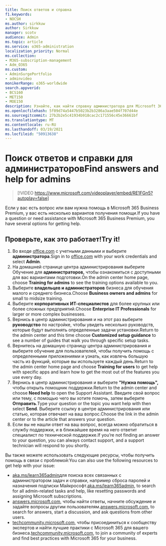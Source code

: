 ```yaml
---
title: Поиск ответов и справка
f1.keywords:
- NOCSH
ms.author: sirkkuw
author: Sirkkuw
manager: scotv
audience: Admin
ms.topic: article
ms.service: o365-administration
localization_priority: Normal
ms.collection:
- M365-subscription-management
- Adm_O365
ms.custom:
- AdminSurgePortfolio
- adminvideo
monikerRange: o365-worldwide
search.appverid:
- BCS160
- MET150
- MOE150
description: Узнайте, как найти справку администратора для Microsoft 365 Business Premium.
ms.openlocfilehash: 5f09d74a5447b5023b2b3286a3aae504f707d44e
ms.sourcegitcommit: 27b2b2e5c41934b918cac2c171556c45e36661bf
ms.translationtype: MT
ms.contentlocale: ru-RU
ms.lasthandoff: 03/19/2021
ms.locfileid: "50913638"
---
```

# <a name="find-answers-and-help-for-admins"></a><span data-ttu-id="bd23d-103">Поиск ответов и справки для администраторов</span><span class="sxs-lookup"><span data-stu-id="bd23d-103">Find answers and help for admins</span></span>

> [!VIDEO https://www.microsoft.com/videoplayer/embed/RE1FGn5?autoplay=false]

<span data-ttu-id="bd23d-104">Если у вас есть вопрос или вам нужна помощь в Microsoft 365 Business Premium, у вас есть несколько вариантов получения помощи.</span><span class="sxs-lookup"><span data-stu-id="bd23d-104">If you have a question or need assistance with Microsoft 365 Business Premium, you have several options for getting help.</span></span>

## <a name="try-it"></a><span data-ttu-id="bd23d-105">Проверьте, как это работает!</span><span class="sxs-lookup"><span data-stu-id="bd23d-105">Try it!</span></span>

1. <span data-ttu-id="bd23d-106">Во входе [office.com](https://office.com) с учетными данными и выберите **администратора**.</span><span class="sxs-lookup"><span data-stu-id="bd23d-106">Sign in to [office.com](https://office.com) with your work credentials and select **Admin**.</span></span>
1. <span data-ttu-id="bd23d-107">На домашней странице центра администрирования выберите Обучение для **администраторов,** чтобы ознакомиться с доступными для вас вариантами подготовки.</span><span class="sxs-lookup"><span data-stu-id="bd23d-107">On the admin center home page, choose **Training for admins** to see the training options available to you.</span></span>
1. <span data-ttu-id="bd23d-108">Выберите **владельцев и администраторов** бизнеса для обучения малого и среднего бизнеса.</span><span class="sxs-lookup"><span data-stu-id="bd23d-108">Choose **Business owners and admins** for small to midsize training.</span></span>
1. <span data-ttu-id="bd23d-109">Выберите **корпоративных ИТ-специалистов** для более крупных или более сложных предприятий.</span><span class="sxs-lookup"><span data-stu-id="bd23d-109">Choose **Enterprise IT Professionals** for larger or more complex businesses.</span></span>
1. <span data-ttu-id="bd23d-110">Вернись в центр администрирования и на этот раз выберите **руководство** по настройке, чтобы увидеть несколько руководств, которые будут выполнять определенные задачи установки.</span><span class="sxs-lookup"><span data-stu-id="bd23d-110">Return to the admin center and this time choose **Customized setup guidance** to see a number of guides that walk you through specific setup tasks.</span></span>
1. <span data-ttu-id="bd23d-111">Вернитесь на домашную  страницу центра администрирования и выберите обучение для пользователей, чтобы получить помощь с определенными приложениями и узнать, как извлечь большую часть из функций, которые вы используете каждый день.</span><span class="sxs-lookup"><span data-stu-id="bd23d-111">Return to the admin center home page and choose **Training for users** to get help with specific apps and learn how to get the most out of the features you use every day.</span></span>
1. <span data-ttu-id="bd23d-112">Вернись в центр администрирования и выберите **"Нужна помощь",** чтобы открыть помощник поддержки.</span><span class="sxs-lookup"><span data-stu-id="bd23d-112">Return to the admin center and choose **Need help** to open the Support Assistant.</span></span> <span data-ttu-id="bd23d-113">Введите свой вопрос или тему, с помощью чего вы хотите помочь, затем выберите **Отправить**.</span><span class="sxs-lookup"><span data-stu-id="bd23d-113">Type your question or the topic you want help with then select **Send**.</span></span> <span data-ttu-id="bd23d-114">Выберите ссылку в центре администрирования или статью, которая отвечает на ваш вопрос.</span><span class="sxs-lookup"><span data-stu-id="bd23d-114">Choose the link in the admin center or to the article that answers your question.</span></span>
1. <span data-ttu-id="bd23d-115">Если вы не нашли ответ на ваш вопрос, всегда можно обратиться в службу поддержки, и в ближайшее время на него ответит специалист по технической поддержке.</span><span class="sxs-lookup"><span data-stu-id="bd23d-115">If you’re not finding an answer to your question, you can always contact support, and a support technician will respond to you shortly.</span></span>

<span data-ttu-id="bd23d-116">Вы также можете использовать следующие ресурсы, чтобы получить помощь в связи с проблемой:</span><span class="sxs-lookup"><span data-stu-id="bd23d-116">You can also use the following resources to get help with your issue:</span></span>

- <span data-ttu-id="bd23d-117">[aka.ms/learn365admin](../admin/index.yml)для поиска всех связанных с администратором задач и справки, например сброса паролей и назначения подписки Майкрософт.</span><span class="sxs-lookup"><span data-stu-id="bd23d-117">[aka.ms/learn365admin](../admin/index.yml), to search for all admin-related tasks and help, like resetting passwords and assigning Microsoft subscriptions.</span></span>
- <span data-ttu-id="bd23d-118">[answers.microsoft.com](https://answers.microsoft.com), чтобы найти ответы, начните обсуждение и задайте вопросы другим пользователям.</span><span class="sxs-lookup"><span data-stu-id="bd23d-118">[answers.microsoft.com](https://answers.microsoft.com), to search for answers, start a discussion, and ask questions from other users.</span></span>
- <span data-ttu-id="bd23d-119">[techcommunity.microsoft.com](https://techcommunity.microsoft.com), чтобы присоединиться к сообществу экспертов и найти лучшие практики с Microsoft 365 для вашего бизнеса.</span><span class="sxs-lookup"><span data-stu-id="bd23d-119">[techcommunity.microsoft.com](https://techcommunity.microsoft.com), to join a community of experts and find best practices with Microsoft 365 for your business.</span></span>